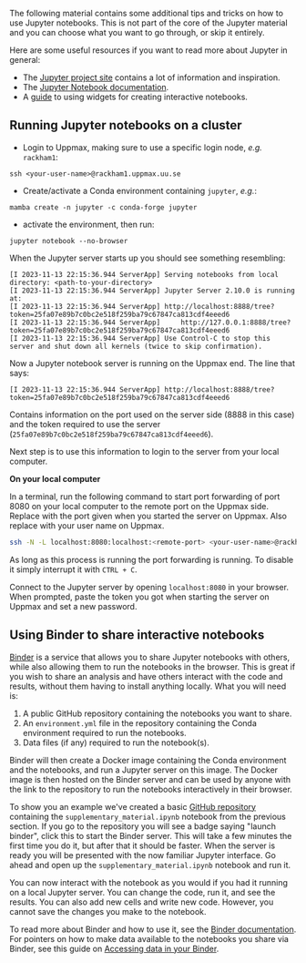 The following material contains some additional tips and tricks on how to use
Jupyter notebooks. This is not part of the core of the Jupyter material and you
can choose what you want to go through, or skip it entirely.

Here are some useful resources if you want to read more about Jupyter in
general:

* The [Jupyter project site](http://jupyter.org) contains a lot of information
  and inspiration.
* The [Jupyter Notebook documentation](
  https://jupyter-notebook.readthedocs.io/en/stable/).
* A [guide](http://ipywidgets.readthedocs.io/en/stable/index.html) to using
  widgets for creating interactive notebooks.

## Running Jupyter notebooks on a cluster

* Login to Uppmax, making sure to use a specific login node, _e.g._ `rackham1`:

```
ssh <your-user-name>@rackham1.uppmax.uu.se
```

* Create/activate a Conda environment containing `jupyter`, _e.g._:

```
mamba create -n jupyter -c conda-forge jupyter
```

* activate the environment, then run:

```
jupyter notebook --no-browser
```

When the Jupyter server starts up you should see something resembling:
```
[I 2023-11-13 22:15:36.944 ServerApp] Serving notebooks from local directory: <path-to-your-directory>
[I 2023-11-13 22:15:36.944 ServerApp] Jupyter Server 2.10.0 is running at:
[I 2023-11-13 22:15:36.944 ServerApp] http://localhost:8888/tree?token=25fa07e89b7c0bc2e518f259ba79c67847ca813cdf4eeed6
[I 2023-11-13 22:15:36.944 ServerApp]     http://127.0.0.1:8888/tree?token=25fa07e89b7c0bc2e518f259ba79c67847ca813cdf4eeed6
[I 2023-11-13 22:15:36.944 ServerApp] Use Control-C to stop this server and shut down all kernels (twice to skip confirmation).
```

Now a Jupyter notebook server is running on the Uppmax end. The line that says:

```
[I 2023-11-13 22:15:36.944 ServerApp] http://localhost:8888/tree?token=25fa07e89b7c0bc2e518f259ba79c67847ca813cdf4eeed6
```

Contains information on the port used on the server side (8888 in this case) and
the token required to use the server (`25fa07e89b7c0bc2e518f259ba79c67847ca813cdf4eeed6`).

Next step is to use this information to login to the server from your local
computer.

**On your local computer**

In a terminal, run the following command to start port forwarding of
port 8080 on your local computer to the remote port on the Uppmax side. Replace
<remote-port> with the port given when you started the server on Uppmax. Also
replace <your-user-name> with your user name on Uppmax.

```bash
ssh -N -L localhost:8080:localhost:<remote-port> <your-user-name>@rackham1.uppmax.uu.se
```

As long as this process is running the port forwarding is running. To disable it
simply interrupt it with `CTRL + C`.

Connect to the Jupyter server by opening `localhost:8080` in your browser. When
prompted, paste the token you got when starting the server on Uppmax and set a
new password.

## Using Binder to share interactive notebooks

[Binder](https://mybinder.org/) is a service that allows you to share Jupyter
notebooks with others, while also allowing them to run the notebooks in the
browser. This is great if you wish to share an analysis and have others interact
with the code and results, without them having to install anything locally. What
you will need is:

1. A public GitHub repository containing the notebooks you want to share.
2. An `environment.yml` file in the repository containing the Conda environment
   required to run the notebooks.
3. Data files (if any) required to run the notebook(s).

Binder will then create a Docker image containing the Conda environment and the
notebooks, and run a Jupyter server on this image. The Docker image is then
hosted on the Binder server and can be used by anyone with the link to the
repository to run the notebooks interactively in their browser.

To show you an example we've created a basic [GitHub
repository](https://github.com/NBISweden/workshop-reproducible-research-binder_example)
containing the `supplementary_material.ipynb` notebook from the previous
section. If you go to the repository you will see a badge saying "launch
binder", click this to start the Binder server. This will take a few minutes the
first time you do it, but after that it should be faster. When the server is
ready you will be presented with the now familiar Jupyter interface. Go ahead
and open up the `supplementary_material.ipynb` notebook and run it.

You can now interact with the notebook as you would if you had it running on a
local Jupyter server. You can change the code, run it, and see the results. You
can also add new cells and write new code. However, you cannot save the changes
you make to the notebook.

To read more about Binder and how to use it, see the 
[Binder documentation](https://mybinder.readthedocs.io/en/latest/). For pointers
on how to make data available to the notebooks you share via Binder, see this
guide on
[Accessing data in your
Binder](https://the-turing-way.netlify.app/communication/binder/zero-to-binder.html#accessing-data-in-your-binder).